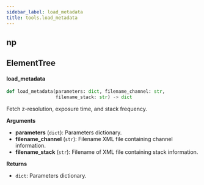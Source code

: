 ```yaml
---
sidebar_label: load_metadata
title: tools.load_metadata
---
```


## np

## ElementTree

#### load\_metadata

```python
def load_metadata(parameters: dict, filename_channel: str,
                  filename_stack: str) -> dict
```

Fetch z-resolution, exposure time, and stack frequency.

**Arguments**

* **parameters** (`dict`): Parameters dictionary.
* **filename_channel** (`str`): Filename XML file containing channel information.
* **filename_stack** (`str`): Filename of XML file containing stack information.

**Returns**

* `dict`: Parameters dictionary.

